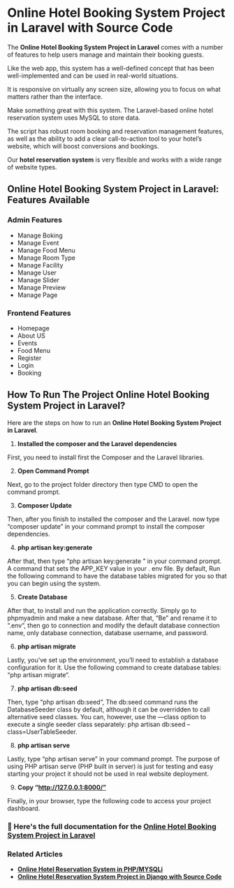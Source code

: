 # Online Hotel Booking System Project in Laravel with Source Code

The **Online Hotel Booking System Project in Laravel** comes with a number of features to help users manage and maintain their booking guests. 

Like the web app, this system has a well-defined concept that has been well-implemented and can be used in real-world situations.

It is responsive on virtually any screen size, allowing you to focus on what matters rather than the interface.

Make something great with this system. The Laravel-based online hotel reservation system uses MySQL to store data.

The script has robust room booking and reservation management features, as well as the ability to add a clear call-to-action tool to your hotel’s website, which will boost conversions and bookings.

Our **hotel reservation system** is very flexible and works with a wide range of website types.

## Online Hotel Booking System Project in Laravel: Features Available 

### Admin Features

* Manage Boking
* Manage Event
* Manage Food Menu
* Manage Room Type
* Manage Facility
* Manage User
* Manage Slider
* Manage Preview
* Manage Page

### Frontend Features

* Homepage
* About US
* Events
* Food Menu
* Register
* Login
* Booking

## How To Run The Project Online Hotel Booking System Project in Laravel?

Here are the steps on how to run an **Online Hotel Booking System Project in Laravel**.

1. **Installed the composer and the Laravel dependencies**

First, you need to install first the Composer and the Laravel libraries.

2. **Open Command Prompt**

Next, go to the project folder directory then type CMD to open the command prompt.

3. **Composer Update**

Then, after you finish to installed the composer and the Laravel. now type “composer update” in your command prompt to install the composer dependencies.

4. **php artisan key:generate**

After that, then type “php artisan key:generate ” in your command prompt. A command that sets the APP_KEY value in your . env file. By default, Run the following command to have the database tables migrated for you so that you can begin using the system.

5. **Create Database**

After that, to install and run the application correctly. Simply go to phpmyadmin and make a new database. After that, “Be” and rename it to “.env“, then go to connection and modify the default database connection name, only database connection, database username, and password.

6. **php artisan migrate**

Lastly, you’ve set up the environment, you’ll need to establish a database configuration for it. Use the following command to create database tables: “php artisan migrate“.


7. **php artisan db:seed**

Then, type “php artisan db:seed“, The db:seed command runs the DatabaseSeeder class by default, although it can be overridden to call alternative seed classes. You can, however, use the —class option to execute a single seeder class separately: php artisan db:seed –class=UserTableSeeder.

8. **php artisan serve**

Lastly, type “php artisan serve” in your command prompt. The purpose of using PHP artisan serve (PHP built in server) is just for testing and easy starting your project it should not be used in real website deployment.

9. **Copy “http://127.0.0.1:8000/”**

Finally, in your browser, type the following code to access your project dashboard.

### 📌 Here's the full documentation for the [Online Hotel Booking System Project in Laravel](https://itsourcecode.com/free-projects/laravel/online-hotel-booking-system-project-in-laravel-with-source-code/)

### Related Articles

* **[Online Hotel Reservation System in PHP/MYSQLi](https://itsourcecode.com/free-projects/php-project/online-hotel-reservation-system-using-php-projects/)**
* **[Online Hotel Reservation System Project in Django with Source Code](https://itsourcecode.com/free-projects/python-projects/online-hotel-reservation-system-project-in-django-with-source-code/)**
